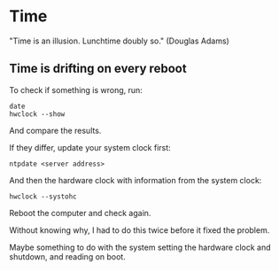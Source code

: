 # Time

"Time is an illusion. Lunchtime doubly so." (Douglas Adams)

## Time is drifting on every reboot

To check if something is wrong, run:

```
date
hwclock --show
```

And compare the results.

If they differ, update your system clock first:

```
ntpdate <server address>
```

And then the hardware clock with information from the system clock:

```
hwclock --systohc
```

Reboot the computer and check again.

Without knowing why, I had to do this twice before it fixed the problem.

Maybe something to do with the system setting the hardware clock and shutdown, and reading on boot.
